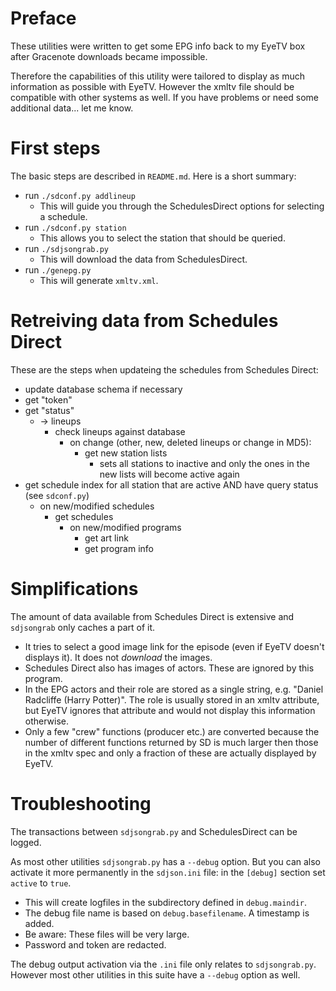 # Preface

These utilities were written to get some EPG info back to my EyeTV box after Gracenote downloads became impossible.

Therefore the capabilities of this utility were tailored to display as much information as possible with EyeTV.
However the xmltv file should be compatible with other systems as well.
If you have problems or need some additional data... let me know.

# First steps

The basic steps are described in `README.md`.  Here is a short summary:

 - run `./sdconf.py addlineup`
   - This will guide you through the SchedulesDirect options for selecting a schedule.
 - run `./sdconf.py station`
   - This allows you to select the station that should be queried.
 - run `./sdjsongrab.py`
   - This will download the data from SchedulesDirect.
 - run `./genepg.py`
   - This will generate `xmltv.xml`.


# Retreiving data from Schedules Direct

These are the steps when updateing the schedules from Schedules Direct:

- update database schema if necessary
- get "token"
- get "status"
  - -> lineups
    - check lineups against database
      - on change (other, new, deleted lineups or change in MD5):
        - get new station lists
          - sets all stations to inactive and only the ones in the new lists will become active again
- get schedule index for all station that are active AND have query status (see `sdconf.py`)
  - on new/modified schedules
    - get schedules
      - on new/modified programs
        - get art link
        - get program info


# Simplifications

The amount of data available from Schedules Direct is extensive and `sdjsongrab` only caches a part of it.

 * It tries to select a good image link for the episode (even if EyeTV doesn't displays it).  It does not *download* the images.
 * Schedules Direct also has images of actors.  These are ignored by this program.
 * In the EPG actors and their role are stored as a single string, e.g. "Daniel Radcliffe (Harry Potter)".  The role is usually stored in an xmltv attribute, but EyeTV ignores that attribute and would not display this information otherwise.
 * Only a few "crew" functions (producer etc.) are converted because the number of different functions returned by SD is much larger then those in the xmltv spec and only a fraction of these are actually displayed by EyeTV.


# Troubleshooting

The transactions between `sdjsongrab.py` and SchedulesDirect can be logged.

As most other utilities `sdjsongrab.py` has a `--debug` option.  But you can also activate it more permanently in the `sdjson.ini` file: in the `[debug]` section set `active` to `true`.

 * This will create logfiles in the subdirectory defined in `debug.maindir`.
 * The debug file name is based on `debug.basefilename`.  A timestamp is added.
 * Be aware: These files will be very large.
 * Password and token are redacted.

The debug output activation via the `.ini` file only relates to `sdjsongrab.py`.  However most other utilities in this suite have a `--debug` option as well.

